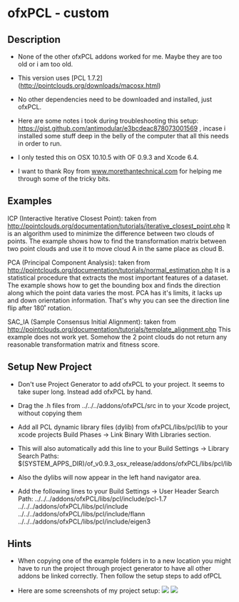 ofxPCL - custom
=========


Description
-----------
* None of the other ofxPCL addons worked for me. Maybe they are too old or i am too old.
* This version uses [PCL 1.7.2] (http://pointclouds.org/downloads/macosx.html)
* No other dependencies need to be downloaded and installed, just ofxPCL.
* Here are some notes i took during troubleshooting this setup: <https://gist.github.com/antimodular/e3bcdeac878073001569> , incase i installed some stuff deep in the belly of the computer that all this needs in order to run.

* I only tested this on OSX 10.10.5 with OF 0.9.3 and Xcode 6.4.
* I want to thank Roy from www.morethantechnical.com for helping me through some of the tricky bits.

Examples
--------
ICP (Interactive Iterative Closest Point):
taken from http://pointclouds.org/documentation/tutorials/iterative_closest_point.php
It is an algorithm used to minimize the difference between two clouds of points. The example shows how to find the transformation matrix between two point clouds and use it to move cloud A in the same place as cloud B.

PCA (Principal Component Analysis):
taken from http://pointclouds.org/documentation/tutorials/normal_estimation.php
It is a statistical procedure that extracts the most important features of a dataset.
The example shows how to get the bounding box and finds the direction along which the point data varies the most.
PCA has it's limits, it lacks up and down orientation information. That's why you can see the direction line flip after 180˚ rotation.

SAC_IA (Sample Consensus Initial Alignment):
taken from http://pointclouds.org/documentation/tutorials/template_alignment.php
This example does not work yet. Somehow the 2 point clouds do not return any reasonable transformation matrix and fitness score.


Setup New Project
-----------------
* Don't use Project Generator to add ofxPCL to your project. It seems to take super long. Instead add ofxPCL by hand.

* Drag the .h files from ../../../addons/ofxPCL/src in to your Xcode project, without copying them

* Add all PCL dynamic library files (dylib) from ofxPCL/libs/pcl/lib to your xcode projects Build Phases -> Link Binary With Libraries section.
* This will also automatically add this line to your Build Settings -> Library Search Paths: 
$(SYSTEM_APPS_DIR)/of_v0.9.3_osx_release/addons/ofxPCL/libs/pcl/lib
* Also the dylibs will now appear in the left hand navigator area.

* Add the following lines to your Build Settings -> User Header Search Path:
../../../addons/ofxPCL/libs/pcl/include/pcl-1.7  
../../../addons/ofxPCL/libs/pcl/include  
../../../addons/ofxPCL/libs/pcl/include/flann  
../../../addons/ofxPCL/libs/pcl/include/eigen3  

Hints
-----
* When copying one of the example folders in to a new location you might have to run the project through project generator to have all other addons be linked correctly. Then follow the setup steps to add ofPCL

* Here are some screenshots of my project setup:
![](https://raw.githubusercontent.com/antimodular/ofxPCL/master/add_headerSearchPath.png)
![](https://raw.githubusercontent.com/antimodular/ofxPCL/master/add_headerSearchPath.png)

